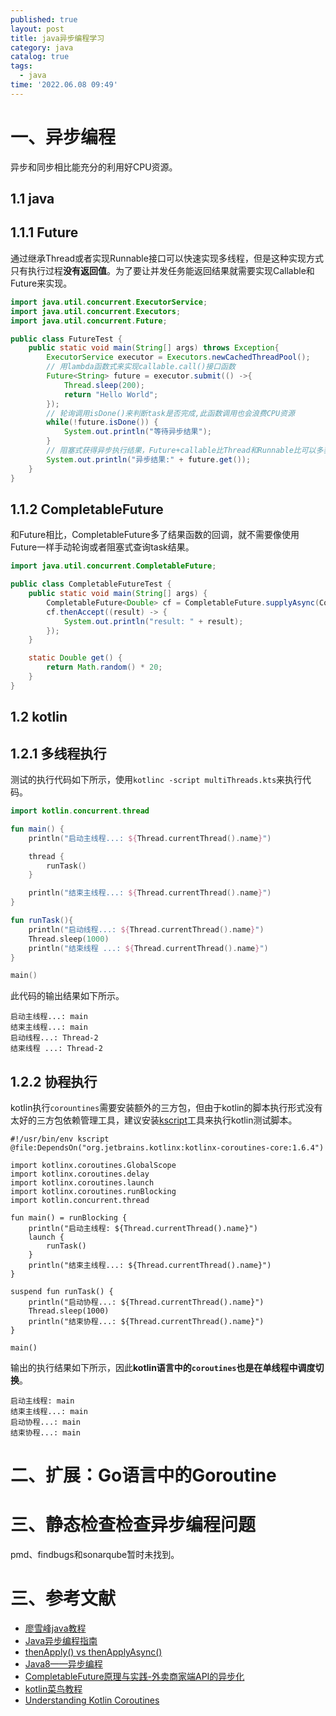 ```yaml
---
published: true
layout: post
title: java异步编程学习
category: java
catalog: true
tags:
  - java
time: '2022.06.08 09:49'
---
```


# 一、异步编程
异步和同步相比能充分的利用好CPU资源。

## 1.1 java
## 1.1.1 Future
通过继承Thread或者实现Runnable接口可以快速实现多线程，但是这种实现方式只有执行过程**没有返回值**。为了要让并发任务能返回结果就需要实现Callable和Future来实现。
```java
import java.util.concurrent.ExecutorService;
import java.util.concurrent.Executors;
import java.util.concurrent.Future;

public class FutureTest {
    public static void main(String[] args) throws Exception{
        ExecutorService executor = Executors.newCachedThreadPool();
        // 用lambda函数式来实现callable.call()接口函数
        Future<String> future = executor.submit(() ->{
            Thread.sleep(200);
            return "Hello World";
        });
        // 轮询调用isDone()来判断task是否完成,此函数调用也会浪费CPU资源
        while(!future.isDone()) {
            System.out.println("等待异步结果");
        }
        // 阻塞式获得异步执行结果，Future+callable比Thread和Runnable比可以多获取返回结果
        System.out.println("异步结果:" + future.get());
    }
}
```

## 1.1.2 CompletableFuture
和Future相比，CompletableFuture多了结果函数的回调，就不需要像使用Future一样手动轮询或者阻塞式查询task结果。
```java
import java.util.concurrent.CompletableFuture;

public class CompletableFutureTest {
    public static void main(String[] args) {
        CompletableFuture<Double> cf = CompletableFuture.supplyAsync(CompletableFutureTest::get);
        cf.thenAccept((result) -> {
            System.out.println("result: " + result);
        });
    }

    static Double get() {
        return Math.random() * 20;
    }
}
```

## 1.2 kotlin
## 1.2.1 多线程执行
测试的执行代码如下所示，使用`kotlinc -script multiThreads.kts`来执行代码。
```kotlin
import kotlin.concurrent.thread

fun main() {
    println("启动主线程...: ${Thread.currentThread().name}")

    thread {
        runTask()
    }

    println("结束主线程...: ${Thread.currentThread().name}")
}

fun runTask(){
    println("启动线程...: ${Thread.currentThread().name}")
    Thread.sleep(1000)
    println("结束线程 ...: ${Thread.currentThread().name}")
}

main()
```
此代码的输出结果如下所示。
```
启动主线程...: main
结束主线程...: main
启动线程...: Thread-2
结束线程 ...: Thread-2
```
## 1.2.2 协程执行
kotlin执行`corountines`需要安装额外的三方包，但由于kotlin的脚本执行形式没有太好的三方包依赖管理工具，建议安装[kscript](https://github.com/kscripting/kscript)工具来执行kotlin测试脚本。
```
#!/usr/bin/env kscript
@file:DependsOn("org.jetbrains.kotlinx:kotlinx-coroutines-core:1.6.4")

import kotlinx.coroutines.GlobalScope
import kotlinx.coroutines.delay
import kotlinx.coroutines.launch
import kotlinx.coroutines.runBlocking
import kotlin.concurrent.thread

fun main() = runBlocking {
    println("启动主线程: ${Thread.currentThread().name}")
    launch {
        runTask()
    }
    println("结束主线程...: ${Thread.currentThread().name}")
}

suspend fun runTask() {
    println("启动协程...: ${Thread.currentThread().name}")
    Thread.sleep(1000)
    println("结束协程...: ${Thread.currentThread().name}")
}

main()
```
输出的执行结果如下所示，因此**kotlin语言中的`coroutines`也是在单线程中调度切换**。
```
启动主线程: main
结束主线程...: main
启动协程...: main
结束协程...: main
```

# 二、扩展：Go语言中的Goroutine

# 三、静态检查检查异步编程问题
pmd、findbugs和sonarqube暂时未找到。

# 三、参考文献
- [廖雪峰java教程](https://www.liaoxuefeng.com/wiki/1252599548343744/1306581155184674)
- [Java异步编程指南](https://segmentfault.com/a/1190000038204648)
- [thenApply() vs thenApplyAsync()](https://stackoverflow.com/questions/47489338/what-is-the-difference-between-thenapply-and-thenapplyasync-of-java-completablef)
- [Java8——异步编程](https://modouxiansheng.top/2019/08/13/%E4%B8%8D%E5%AD%A6%E6%97%A0%E6%95%B0-Java8-%E5%BC%82%E6%AD%A5%E7%BC%96%E7%A8%8B-2019/)
- [CompletableFuture原理与实践-外卖商家端API的异步化](https://tech.meituan.com/2022/05/12/principles-and-practices-of-completablefuture.html)  
- [kotlin菜鸟教程](https://www.runoob.com/kotlin/kotlin-command-line.html)
- [Understanding Kotlin Coroutines](https://reflectoring.io/understanding-kotlin-coroutines-tutorial/#:~:text=Coroutines%20are%20a%20design%20pattern,the%20other%20tasks%20to%20complete.)